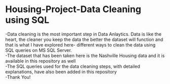 # Housing-Project-Data Cleaning using SQL
-Data cleaning is the most important step in Data Anlaytics. Data is like the heart, the cleaner you keep the data the better the dataset will function and that is what I have explored here- different ways to clean the data using SQL queries on MS SQL Server.  
-The dataset that has been taken here is the Nashville Housing data and it is available in this repository as well  
-The SQL queries used for the data cleaning steps, with detailed explanations, have also been added in this repository  
-Thank You!

